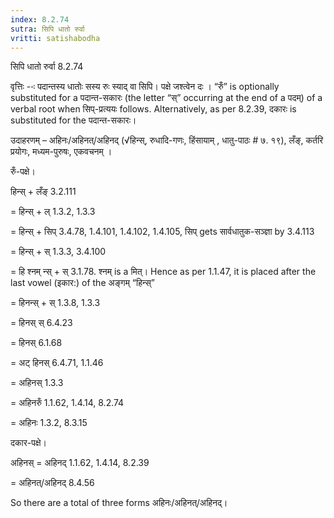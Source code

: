 ```yaml
---
index: 8.2.74
sutra: सिपि धातो रुर्वा
vritti: satishabodha
---
```



 सिपि धातो रुर्वा 8.2.74 


वृत्तिः --ः पदान्‍तस्‍य धातोः सस्‍य रुः स्‍याद् वा सिपि। पक्षे जश्त्वेन दः । “रुँ” is optionally substituted for a पदान्त-सकारः (the letter “स्” occurring at the end of a पदम्) of a verbal root when सिप्-प्रत्ययः follows. Alternatively, as per 8.2.39, दकारः is substituted for the पदान्त-सकारः। 


उदाहरणम् – अहिनः/अहिनत्/अहिनद् (√हिन्स्, रुधादि-गणः, हिंसायाम् , धातु-पाठः # ७. १९), लँङ्, कर्तरि प्रयोगः, मध्यम-पुरुषः, एकवचनम् । 


रुँ-पक्षे। 

हिन्स् + लँङ् 3.2.111 

= हिन्स् + ल् 1.3.2, 1.3.3 

= हिन्स् + सिप् 3.4.78, 1.4.101, 1.4.102, 1.4.105, सिप् gets सार्वधातुक-सञ्ज्ञा by 3.4.113 

= हिन्स् + स् 1.3.3, 3.4.100 

= हि श्नम् न्स् + स् 3.1.78. श्नम् is a मित्। Hence as per 1.1.47, it is placed after the last vowel (इकार:) of the अङ्गम् “हिन्स्” 

= हिनन्स् + स् 1.3.8, 1.3.3 

= हिनस् स् 6.4.23 

= हिनस् 6.1.68 

= अट् हिनस् 6.4.71, 1.1.46 

= अहिनस् 1.3.3 

= अहिनरुँ 1.1.62, 1.4.14, 8.2.74 

= अहिनः 1.3.2, 8.3.15 


दकार-पक्षे। 

अहिनस् = अहिनद् 1.1.62, 1.4.14, 8.2.39 

= अहिनत्/अहिनद् 8.4.56 


So there are a total of three forms अहिनः/अहिनत्/अहिनद्। 


